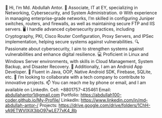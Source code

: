👋 Hi, I’m Md. Abdullah Antor.
🔐 Associate, IT at EY, specializing in Networking, Cybersecurity, and System Administration.
🌐 With experience in managing enterprise-grade networks, I’m skilled in configuring Juniper switches, routers, and firewalls, as well as maintaining secure FTP and IIS servers.
🖥️ I handle advanced cybersecurity practices, including Cryptography, PKI, Cisco Router Configuration, Proxy Servers, and IPSec implementation, helping secure systems against vulnerabilities.
🔍 Passionate about cybersecurity, I aim to strengthen systems against vulnerabilities and enhance digital resilience.
💻 Proficient in Linux and Windows Server environments, with skills in Cloud Management, System Backup, and Disaster Recovery.
💞️ Additionally, I am an Android App Developer.
🌱 Fluent in Java, OOP, Native Android SDK, Firebase, SQLite, etc.
👀 I’m looking to collaborate with a tech company to contribute to innovative projects.
📫 You can reach me by phone or email, and I am available on LinkedIn.
Cell: +8801757-435461
Email: abdullahantor1@gmail.com
Portfolio: https://abdullah100-coder.github.io/My-Profile/
LinkedIn: https://www.linkedin.com/in/md-abdullah-antor-/
Projects: https://drive.google.com/drive/folders/1ChH-vA9ETWVIXjX3ibO97wLE77xK4_8b
